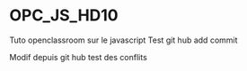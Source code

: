 # OPC_JS_HD10
Tuto openclassroom sur le javascript 
Test git hub add commit

Modif depuis git hub test des conflits
